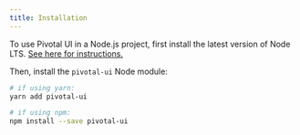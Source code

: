 ```yaml
---
title: Installation
---
```


To use Pivotal UI in a Node.js project, first install the latest version of Node LTS. [See here for instructions.](https://docs.npmjs.com/getting-started/installing-node)

Then, install the `pivotal-ui` Node module:

```bash
# if using yarn:
yarn add pivotal-ui

# if using npm:
npm install --save pivotal-ui
```

